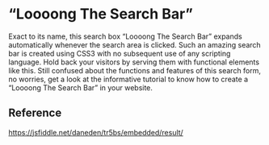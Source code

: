 “Loooong The Search Bar”
=======================
Exact to its name, this search box “Loooong The Search Bar” expands automatically whenever the search area is clicked. Such an amazing search bar is created using CSS3 with no subsequent use of any scripting language. Hold back your visitors by serving them with functional elements like this. Still confused about the functions and features of this search form, no worries, get a look at the informative tutorial to know how to create a “Loooong The Search Bar” in your website.

Reference
---------
https://jsfiddle.net/daneden/tr5bs/embedded/result/